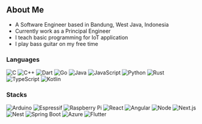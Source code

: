 
## About Me

* A Software Engineer based in Bandung, West Java, Indonesia
* Currently work as a Principal Engineer
* I teach basic programming for IoT application
* I play bass guitar on my free time


### Languages

![C](https://img.shields.io/badge/C-00599C?style=for-the-badge&logo=c&logoColor=white)
![C++](https://img.shields.io/badge/C%2B%2B-00599C?style=for-the-badge&logo=c%2B%2B&logoColor=white)
![Dart](https://img.shields.io/badge/Dart-0175C2?style=for-the-badge&logo=dart&logoColor=white)
![Go](https://img.shields.io/badge/Go-00ADD8?style=for-the-badge&logo=go&logoColor=white)
![Java](https://img.shields.io/badge/Java-ED8B00?style=for-the-badge&logo=java&logoColor=white)
![JavaScript](https://img.shields.io/badge/JavaScript-323330?style=for-the-badge&logo=javascript&logoColor=F7DF1E)
![Python](https://img.shields.io/badge/Python-FFD43B?style=for-the-badge&logo=python&logoColor=blue)
![Rust](https://img.shields.io/badge/Rust-black?style=for-the-badge&logo=rust&logoColor=#E57324)
![TypeScript](https://img.shields.io/badge/TypeScript-007ACC?style=for-the-badge&logo=typescript&logoColor=white)
![Kotlin](https://img.shields.io/badge/kotlin-%237F52FF.svg?style=for-the-badge&logo=kotlin&logoColor=white)


### Stacks
![Arduino](https://img.shields.io/badge/Arduino-00979D?style=for-the-badge&logo=Arduino&logoColor=white)
![Espressif](https://img.shields.io/badge/espressif-E7352C?style=for-the-badge&logo=espressif&logoColor=white)
![Raspberry Pi](https://img.shields.io/badge/Raspberry%20Pi-A22846?style=for-the-badge&logo=Raspberry%20Pi&logoColor=white)
![React](https://img.shields.io/badge/React-20232A?style=for-the-badge&logo=react&logoColor=61DAFB)
![Angular](https://img.shields.io/badge/Angular-DD0031?style=for-the-badge&logo=angular&logoColor=white)
![Node](https://img.shields.io/badge/Node.js-339933?style=for-the-badge&logo=nodedotjs&logoColor=white)
![Next.js](https://img.shields.io/badge/next.js-000000?style=for-the-badge&logo=nextdotjs&logoColor=white)
![Nest](https://img.shields.io/badge/nestjs-E0234E?style=for-the-badge&logo=nestjs&logoColor=white)
![Spring Boot](https://img.shields.io/badge/Spring_Boot-F2F4F9?style=for-the-badge&logo=spring-boot)
![Azure](https://img.shields.io/badge/microsoft%20azure-0089D6?style=for-the-badge&logo=microsoft-azure&logoColor=white)
![Flutter](https://img.shields.io/badge/Flutter-02569B?style=for-the-badge&logo=flutter&logoColor=white)
<!-- ![GitHub Stats](https://github-readme-stats.vercel.app/api?username=alwint3r&show_icons=true&theme=react)

![Most Used Languages in GitHub](https://github-readme-stats.anuraghazra1.vercel.app/api/top-langs/?username=alwint3r&layout=compact&theme=react)
 -->
